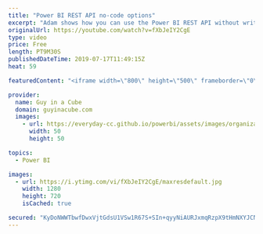 ```yaml
---
title: "Power BI REST API no-code options"
excerpt: "Adam shows how you can use the Power BI REST API without writing any code. Then takes it to the next level with PowerShell.  Power BI REST API Reference - https://docs.microsoft.com/rest/api/power-bi/ Power BI PowerShell reference - https://docs.microsoft.com/powershell/power-bi/overview?view=powerbi-ps"
originalUrl: https://youtube.com/watch?v=fXbJeIY2CgE
type: video
price: Free
length: PT9M30S
publishedDateTime: 2019-07-17T11:49:15Z
heat: 59

featuredContent: "<iframe width=\"800\" height=\"500\" frameborder=\"0\" src=\"https://www.youtube.com/embed/fXbJeIY2CgE\" allow=\"accelerometer; autoplay; encrypted-media; gyroscope; picture-in-picture\" allowfullscreen></iframe>"

provider:
  name: Guy in a Cube
  domain: guyinacube.com
  images:
    - url: https://everyday-cc.github.io/powerbi/assets/images/organizations/guyinacube.com-50x50.jpg
      width: 50
      height: 50

topics:
  - Power BI

images:
  - url: https://i.ytimg.com/vi/fXbJeIY2CgE/maxresdefault.jpg
    width: 1280
    height: 720
    isCached: true

secured: "KyDoNWWTbwfDwxVjtGdsU1VSw1R67S+SIn+qyyNiAURJxmqRzpX9tHmNXYJCNNzysHcJwCw2ekwmtWwC9h+KhEgwmFo/3zdpRTWgWz8F66So4NPlPfezlT+Z9ThjLeeH+lJBASHFFG+sGCARddpxbHLbkm6d3Dj8YT/5MwJJAzBKL2H/3dV/qcJwomz/CHLilgcV3qZTq5vn3ooinakFs45aRp9d9v+fLkvb9NSyS5FmMVGMimNaVnNkUbDUnLxu2XfPROqtv+Fyt0YXGlUPeddWi8BXj0DpYf6XIXaT5eQELfgGFrkEAH00Yf63GwxSThw34Jw+MHPW0/05M+RwcWYTIos58EVeaKpT9hk3bWYLuI/tTjYJ5j5cUqb/bT7kfOCi9hqjOACV0SQ+gdS2ZGg9xBIJHTGhT+fejOzhmMtEo4lPjhxmvJRqqUXArs5x;DlGUT7V6W0zD+4Id3DIp6g=="
---
```


